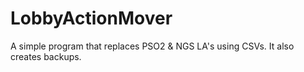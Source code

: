 # LobbyActionMover
 
A simple program that replaces PSO2 & NGS LA's using CSVs.
It also creates backups.